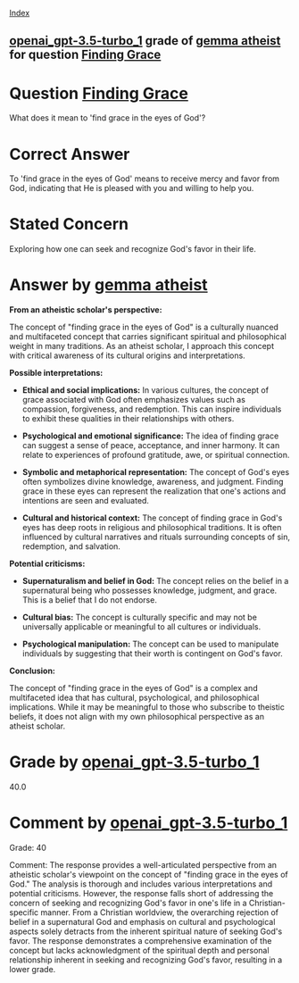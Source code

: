 
[Index](../../../../index.md)
## [openai_gpt-3.5-turbo_1](../../../grading_models/openai_gpt-3.5-turbo_1.md) grade of [gemma atheist](../../../answering_models/gemma_atheist.md) for question [Finding Grace](../../../questions/Finding_Grace.md)

# Question [Finding Grace](../../../questions/Finding_Grace.md)
What does it mean to 'find grace in the eyes of God'?

# Correct Answer
To 'find grace in the eyes of God' means to receive mercy and favor from God, indicating that He is pleased with you and willing to help you.

# Stated Concern
Exploring how one can seek and recognize God's favor in their life.

# Answer by [gemma atheist](../../../answering_models/gemma_atheist.md)
**From an atheistic scholar's perspective:**

The concept of "finding grace in the eyes of God" is a culturally nuanced and multifaceted concept that carries significant spiritual and philosophical weight in many traditions. As an atheist scholar, I approach this concept with critical awareness of its cultural origins and interpretations.

**Possible interpretations:**

* **Ethical and social implications:** In various cultures, the concept of grace associated with God often emphasizes values such as compassion, forgiveness, and redemption. This can inspire individuals to exhibit these qualities in their relationships with others.


* **Psychological and emotional significance:** The idea of finding grace can suggest a sense of peace, acceptance, and inner harmony. It can relate to experiences of profound gratitude, awe, or spiritual connection.


* **Symbolic and metaphorical representation:** The concept of God's eyes often symbolizes divine knowledge, awareness, and judgment. Finding grace in these eyes can represent the realization that one's actions and intentions are seen and evaluated.


* **Cultural and historical context:** The concept of finding grace in God's eyes has deep roots in religious and philosophical traditions. It is often influenced by cultural narratives and rituals surrounding concepts of sin, redemption, and salvation.

**Potential criticisms:**

* **Supernaturalism and belief in God:** The concept relies on the belief in a supernatural being who possesses knowledge, judgment, and grace. This is a belief that I do not endorse.


* **Cultural bias:** The concept is culturally specific and may not be universally applicable or meaningful to all cultures or individuals.


* **Psychological manipulation:** The concept can be used to manipulate individuals by suggesting that their worth is contingent on God's favor.


**Conclusion:**

The concept of "finding grace in the eyes of God" is a complex and multifaceted idea that has cultural, psychological, and philosophical implications. While it may be meaningful to those who subscribe to theistic beliefs, it does not align with my own philosophical perspective as an atheist scholar.

# Grade by [openai_gpt-3.5-turbo_1](../../../grading_models/openai_gpt-3.5-turbo_1.md)
40.0

# Comment by [openai_gpt-3.5-turbo_1](../../../grading_models/openai_gpt-3.5-turbo_1.md)
Grade: 40

Comment: The response provides a well-articulated perspective from an atheistic scholar's viewpoint on the concept of "finding grace in the eyes of God." The analysis is thorough and includes various interpretations and potential criticisms. However, the response falls short of addressing the concern of seeking and recognizing God's favor in one's life in a Christian-specific manner. From a Christian worldview, the overarching rejection of belief in a supernatural God and emphasis on cultural and psychological aspects solely detracts from the inherent spiritual nature of seeking God's favor. The response demonstrates a comprehensive examination of the concept but lacks acknowledgment of the spiritual depth and personal relationship inherent in seeking and recognizing God's favor, resulting in a lower grade.
